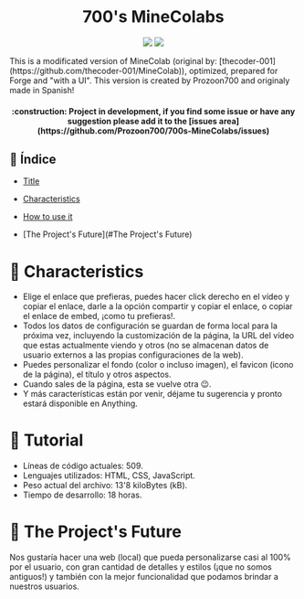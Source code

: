 <h1 align="center">700's MineColabs</h1>
 <p align="center">
   <img src="https://img.shields.io/badge/STATUS-EN%20DESAROLLO-green">
   <img src="https://img.shields.io/github/stars/prozoon700?style=social">
</p>
This is a modificated version of MineColab (original by: [thecoder-001](https://github.com/thecoder-001/MineColab)), optimized, prepared for Forge and "with a UI".
This version is created by Prozoon700 and originaly made in Spanish!
<h4 align="center">
:construction: Project in development, if you find some issue or have any suggestion please add it to the [issues area](https://github.com/Prozoon700/700s-MineColabs/issues)
</h4>

## :page_with_curl: Índice

 - [Title](#Title)

 - [Characteristics](#Characteristics)

 - [How to use it](#Tutorial)
  
 - [The Project's Future](#The Project's Future)

# :hammer: Characteristics
 - Elige el enlace que prefieras, puedes hacer click derecho en el vídeo y copiar el enlace, darle a la opción compartir y copiar el enlace, o copiar el enlace de embed, ¡como tu prefieras!.
 - Todos los datos de configuración se guardan de forma local para la próxima vez, incluyendo la customización de la página, la URL del vídeo que estas actualmente viendo y otros (no se almacenan datos de usuario externos a las propias configuraciones de la web).
 - Puedes personalizar el fondo (color o incluso imagen), el favicon (icono de la página), el título y otros aspectos.
 - Cuando sales de la página, esta se vuelve otra 😉.
 - Y más características están por venir, déjame tu sugerencia y pronto estará disponible en Anything.

# :file_folder: Tutorial
- Líneas de código actuales: 509.
- Lenguajes utilizados: HTML, CSS, JavaScript.
- Peso actual del archivo: 13'8 kiloBytes (kB).
- Tiempo de desarrollo: 18 horas.

# :crystal_ball: The Project's Future
Nos gustaría hacer una web (local) que pueda personalizarse casi al 100% por el usuario, con gran cantidad de detalles y estilos (¡que no somos antiguos!) y también con la mejor funcionalidad que podamos brindar a nuestros usuarios.
